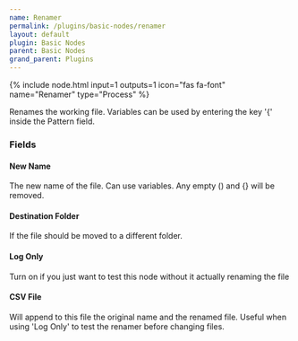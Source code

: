 ```yaml
---
name: Renamer
permalink: /plugins/basic-nodes/renamer
layout: default
plugin: Basic Nodes
parent: Basic Nodes
grand_parent: Plugins
---
```


{% include node.html input=1 outputs=1 icon="fas fa-font" name="Renamer" type="Process" %}


Renames the working file.
Variables can be used by entering the key '{' inside the Pattern field.

### Fields

#### New Name
The new name of the file.  Can use variables. Any empty () and {} will be removed.

#### Destination Folder
If the file should be moved to a different folder.

#### Log Only
Turn on if you just want to test this node without it actually renaming the file

#### CSV File
Will append to this file the original name and the renamed file.  Useful when using 'Log Only' to test the renamer before changing files.